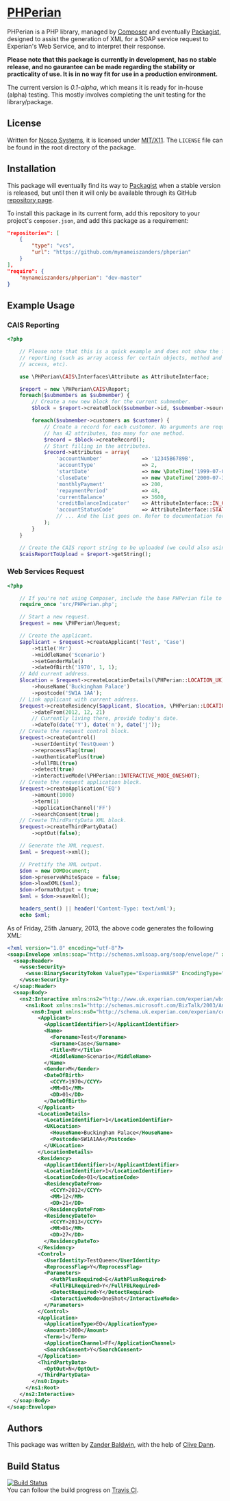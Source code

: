 # [PHPerian](https://github.com/mynameiszanders/phperian)

PHPerian is a PHP library, managed by [Composer](http://getcomposer.org) and eventually [Packagist](https://packagist.org/), designed to assist the generation of XML for a SOAP service request to Experian's Web Service, and to interpret their response.

**Please note that this package is currently in development, has no stable release, and no gaurantee can be made
regarding the stability or practicality of use. It is in no way fit for use in a production environment.**

The current version is *0.1-alpha*, which means it is ready for in-house (alpha) testing. This mostly involves completing the unit testing for the library/package.

License
-------

Written for [Nosco Systems](http://nosco-systems.co.uk), it is licensed under [MIT/X11](http://j.mp/mit-license). The
`LICENSE` file can be found in the root directory of the package.

Installation
------------

This package will eventually find its way to [Packagist](https://packagist.org/) when a stable version is released, but
until then it will only be available through its GitHub [repository page][repo].

To install this package in its current form, add this repository to your project's `composer.json`, and add this package
as a requirement:

```json
"repositories": [
    {
        "type": "vcs",
        "url": "https://github.com/mynameiszanders/phperian"
    }
],
"require": {
    "mynameiszanders/phperian": "dev-master"
}
```

Example Usage
-------------

### CAIS Reporting

```php
<?php

    // Please note that this is a quick example and does not show the full capability of CAIS
    // reporting (such as array access for certain objects, method and object attribute
    // access, etc).

    use \PHPerian\CAIS\Interfaces\Attribute as AttributeInterface;

    $report = new \PHPerian\CAIS\Report;
    foreach($submembers as $submember) {
        // Create a new new block for the current submember.
        $block = $report->createBlock($submember->id, $submember->sourceCode, $submember->name);

        foreach($submember->customers as $customer) {
            // Create a record for each customer. No arguments are required because the record
            // has 42 attributes, too many for one method.
            $record = $block->createRecord();
            // Start filling in the attributes.
            $record->attributes = array(
                'accountNumber'             => '12345B6789B',
                'accountType'               => 2,
                'startDate'                 => new \DateTime('1999-07-03'),
                'closeDate'                 => new \DateTime('2000-07-30'),
                'monthlyPayment'            => 200,
                'repaymentPeriod'           => 48,
                'currentBalance'            => 3600,
                'creditBalanceIndicator'    => AttributeInterface::IN_CREDIT,
                'accountStatusCode'         => AttributeInterface::STATUS_DORMANT,
                // ... And the list goes on. Refer to documentation for a full list of attributes.
            );
        }
    }

    // Create the CAIS report string to be uploaded (we could also using string type-casting).
    $caisReportToUpload = $report->getString();
```

### Web Services Request

```php
<?php

    // If you're not using Composer, include the base PHPerian file to autoload the classes for you.
    require_once 'src/PHPerian.php';

    // Start a new request.
    $request = new \PHPerian\Request;

    // Create the applicant.
    $applicant = $request->createApplicant('Test', 'Case')
        ->title('Mr')
        ->middleName('Scenario')
        ->setGenderMale()
        ->dateOfBirth('1970', 1, 1);
    // Add current address.
    $location = $request->createLocationDetails(\PHPerian::LOCATION_UK)
        ->houseName('Buckingham Palace')
        ->postcode('SW1A 1AA');
    // Link applicant with current address.
    $request->createResidency($applicant, $location, \PHPerian::LOCATION_CURRENT)
        ->dateFrom(2012, 12, 21)
        // Currently living there, provide today's date.
        ->dateTo(date('Y'), date('n'), date('j'));
    // Create the request control block.
    $request->createControl()
        ->userIdentity('TestQueen')
        ->reprocessFlag(true)
        ->authenticatePlus(true)
        ->fullFBL(true)
        ->detect(true)
        ->interactiveMode(\PHPerian::INTERACTIVE_MODE_ONESHOT);
    // Create the request application block.
    $request->createApplication('EQ')
        ->amount(1000)
        ->term(1)
        ->applicationChannel('FF')
        ->searchConsent(true);
    // Create ThirdPartyData XML block.
    $request->createThirdPartyData()
        ->optOut(false);

    // Generate the XML request.
    $xml = $request->xml();

    // Prettify the XML output.
    $dom = new DOMDocument;
    $dom->preserveWhiteSpace = false;
    $dom->loadXML($xml);
    $dom->formatOutput = true;
    $xml = $dom->saveXml();

    headers_sent() || header('Content-Type: text/xml');
    echo $xml;
```

As of Friday, 25th January, 2013, the above code generates the following XML:

```xml
<?xml version="1.0" encoding="utf-8"?>
<soap:Envelope xmlns:soap="http://schemas.xmlsoap.org/soap/envelope/" xmlns:xsi="http://www.w3.org/2001/XMLSchema-instance" xmlns:xsd="http://www.w3.org/2001/XMLSchema" xmlns:wsse="http://docs.oasis-open.org/wss/2004/01/oasis-200401-wss-wssecurity-secext-1.0.xsd" xmlns:wsu="http://docs.oasis-open.org/wss/2004/01/oasis-200401-wss-wssecurity-utility-1.0.xsd">
  <soap:Header>
    <wsse:Security>
      <wsse:BinarySecurityToken ValueType="ExperianWASP" EncodingType="wsse:Base64Binary" wsu:Id="SecurityToken">{{BinarySecurityToken}}</wsse:BinarySecurityToken>
    </wsse:Security>
  </soap:Header>
  <soap:Body>
    <ns2:Interactive xmlns:ns2="http://www.uk.experian.com/experian/wbsv/peinteractive/v100">
      <ns1:Root xmlns:ns1="http://schemas.microsoft.com/BizTalk/2003/Any">
        <ns0:Input xmlns:ns0="http://schema.uk.experian.com/experian/cems/msgs/v1.7/ConsumerData">
          <Applicant>
            <ApplicantIdentifier>1</ApplicantIdentifier>
            <Name>
              <Forename>Test</Forename>
              <Surname>Case</Surname>
              <Title>Mr</Title>
              <MiddleName>Scenario</MiddleName>
            </Name>
            <Gender>M</Gender>
            <DateOfBirth>
              <CCYY>1970</CCYY>
              <MM>01</MM>
              <DD>01</DD>
            </DateOfBirth>
          </Applicant>
          <LocationDetails>
            <LocationIdentifier>1</LocationIdentifier>
            <UKLocation>
              <HouseName>Buckingham Palace</HouseName>
              <Postcode>SW1A1AA</Postcode>
            </UKLocation>
          </LocationDetails>
          <Residency>
            <ApplicantIdentifier>1</ApplicantIdentifier>
            <LocationIdentifier>1</LocationIdentifier>
            <LocationCode>01</LocationCode>
            <ResidencyDateFrom>
              <CCYY>2012</CCYY>
              <MM>12</MM>
              <DD>21</DD>
            </ResidencyDateFrom>
            <ResidencyDateTo>
              <CCYY>2013</CCYY>
              <MM>01</MM>
              <DD>27</DD>
            </ResidencyDateTo>
          </Residency>
          <Control>
            <UserIdentity>TestQueen</UserIdentity>
            <ReprocessFlag>Y</ReprocessFlag>
            <Parameters>
              <AuthPlusRequired>E</AuthPlusRequired>
              <FullFBLRequired>Y</FullFBLRequired>
              <DetectRequired>Y</DetectRequired>
              <InteractiveMode>OneShot</InteractiveMode>
            </Parameters>
          </Control>
          <Application>
            <ApplicationType>EQ</ApplicationType>
            <Amount>1000</Amount>
            <Term>1</Term>
            <ApplicationChannel>FF</ApplicationChannel>
            <SearchConsent>Y</SearchConsent>
          </Application>
          <ThirdPartyData>
            <OptOut>N</OptOut>
          </ThirdPartyData>
        </ns0:Input>
      </ns1:Root>
    </ns2:Interactive>
  </soap:Body>
</soap:Envelope>
```

Authors
-------

This package was written by [Zander Baldwin](http://mynameiszanders.github.com), with the help of [Clive Dann](https://github.com/clivedann).

Build Status
------------

[![Build Status](https://travis-ci.org/mynameiszanders/phperian.png?branch=develop)][travisbuild]<br />
You can follow the build progress on [Travis CI](https://travis-ci.org/mynameiszanders/phperian).

[repo]: https://github.com/mynameiszanders/phperian "PHPerian GitHub repository"
[travisbuild]: https://travis-ci.org/mynameiszanders/phperian "Build Status on Travis CI"
